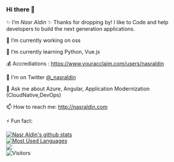 ### Hi there 👋

✨ I’m _Nasr Aldin_ ✨ Thanks for dropping by! I like to Code and help developers to build the next generation applications.


🔭 I’m currently working on oss

🌱 I’m currently learning Python, Vue.js

💰 Accrediations : https://www.youracclaim.com/users/nasraldin

🤔 I'm on Twitter [@_nasraldin](https://twitter.com/_nasraldin)

💬 Ask me about Azure, Angular, Application Modernization (CloudNative,DevOps)

📫 How to reach me: http://nasraldin.com

⚡ Fun fact: 

[![Nasr Aldin's github stats](https://github-readme-stats.vercel.app/api?username=nasraldin&show_icons=true)](https://github.com/nasraldin)
<br />
[![Most Used Languages](https://github-readme-stats.vercel.app/api/top-langs/?username=nasraldin&layout=compact&hide=html)](https://github.com/nasraldin)
<br />
![](https://img.devrant.com/devrant/rant/r_67823_JJszc.gif)
<br />
![Visitors](http://estruyf-github.azurewebsites.net/api/VisitorHit?user=nasraldin&repo=nasraldin&countColor=%237B1E7A)
